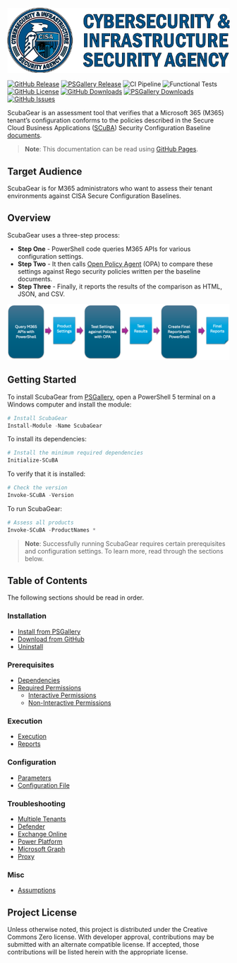 ![CISA Logo](/docs/images/cisa.png)

[![GitHub Release][github-release-img]][release]
[![PSGallery Release][psgallery-release-img]][psgallery]
![CI Pipeline](https://github.com/cisagov/ScubaGear/actions/workflows/run_pipeline.yaml/badge.svg)
![Functional Tests](https://github.com/cisagov/ScubaGear/actions/workflows/test_production_function.yaml/badge.svg)
[![GitHub License][github-license-img]][license]
[![GitHub Downloads][github-downloads-img]][release]
[![PSGallery Downloads][psgallery-downloads-img]][psgallery]
[![GitHub Issues][github-issues-img]][github-issues]

ScubaGear is an assessment tool that verifies that a Microsoft 365 (M365) tenant’s configuration conforms to the policies described in the Secure Cloud Business Applications ([SCuBA](https://cisa.gov/scuba)) Security Configuration Baseline [documents](/baselines/README.md).

> **Note**: This documentation can be read using [GitHub Pages](https://cisagov.github.io/ScubaGear).

## Target Audience

ScubaGear is for M365 administrators who want to assess their tenant environments against CISA Secure Configuration Baselines.

## Overview

ScubaGear uses a three-step process:

- **Step One** - PowerShell code queries M365 APIs for various configuration settings.
- **Step Two** - It then calls [Open Policy Agent](https://www.openpolicyagent.org) (OPA) to compare these settings against Rego security policies written per the baseline documents.
- **Step Three** - Finally, it reports the results of the comparison as HTML, JSON, and CSV.

<img src="docs/images/scuba-process.png" />

## Getting Started

To install ScubaGear from [PSGallery](https://www.powershellgallery.com/packages/ScubaGear), open a PowerShell 5 terminal on a Windows computer and install the module:

```powershell
# Install ScubaGear
Install-Module -Name ScubaGear
```

To install its dependencies:

```powershell
# Install the minimum required dependencies
Initialize-SCuBA 
```

To verify that it is installed:

```powershell
# Check the version
Invoke-SCuBA -Version
```

To run ScubaGear:

```powershell
# Assess all products
Invoke-SCuBA -ProductNames *
```

> **Note**:  Successfully running ScubaGear requires certain prerequisites and configuration settings.  To learn more, read through the sections below.

## Table of Contents

The following sections should be read in order.

### Installation

- [Install from PSGallery](docs/installation/psgallery.md)
- [Download from GitHub](docs/installation/github.md)
- [Uninstall](docs/installation/uninstall.md)

### Prerequisites

- [Dependencies](docs/prerequisites/dependencies.md)
- [Required Permissions](docs/prerequisites/permissions.md)
  - [Interactive Permissions](docs/prerequisites/interactive.md)
  - [Non-Interactive Permissions](docs/prerequisites/noninteractive.md)

### Execution

- [Execution](docs/execution/execution.md)
- [Reports](docs/execution/reports.md)

### Configuration

- [Parameters](docs/configuration/parameters.md)
- [Configuration File](docs/configuration/configuration.md)

### Troubleshooting

- [Multiple Tenants](docs/troubleshooting/tenants.md)
- [Defender](docs/troubleshooting/defender.md)
- [Exchange Online](docs/troubleshooting/exchange.md)
- [Power Platform](docs/troubleshooting/power.md)
- [Microsoft Graph](docs/troubleshooting/graph.md)
- [Proxy](docs/troubleshooting/proxy.md)

### Misc

- [Assumptions](docs/misc/assumptions.md)

## Project License

Unless otherwise noted, this project is distributed under the Creative Commons Zero license. With developer approval, contributions may be submitted with an alternate compatible license. If accepted, those contributions will be listed herein with the appropriate license.

[release]: https://github.com/cisagov/ScubaGear/releases
[license]: https://github.com/cisagov/ScubaGear/blob/main/LICENSE
[psgallery]: https://www.powershellgallery.com/packages/ScubaGear
[github-cicd-workflow]: https://github.com/cisagov/ScubaGear/actions/workflows/run_pipeline.yaml
[github-issues]: https://github.com/cisagov/ScubaGear/issues
[github-license-img]: https://img.shields.io/github/license/cisagov/ScubaGear
[github-release-img]: https://img.shields.io/github/v/release/cisagov/ScubaGear?label=GitHub&logo=github
[psgallery-release-img]: https://img.shields.io/powershellgallery/v/ScubaGear?logo=powershell&label=PSGallery
[github-cicd-workflow-img]: https://img.shields.io/github/actions/workflow/status/cisagov/ScubaGear/run_pipeline.yaml?logo=github
[github-downloads-img]: https://img.shields.io/github/downloads/cisagov/ScubaGear/total?logo=github
[psgallery-downloads-img]: https://img.shields.io/powershellgallery/dt/ScubaGear?logo=powershell
[github-issues-img]: https://img.shields.io/github/issues/cisagov/ScubaGear
